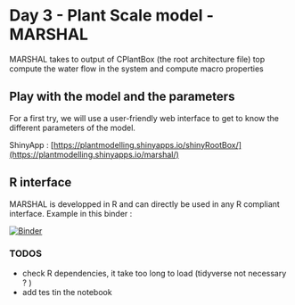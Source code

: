 # Day 3 - Plant Scale model - MARSHAL

MARSHAL takes to output of CPlantBox (the root architecture file) top compute the water flow in the system and compute macro properties

## Play with the model and the parameters

For a first try, we will use a user-friendly web interface to get to know the different parameters of the model.

ShinyApp : [https://plantmodelling.shinyapps.io/shinyRootBox/](https://plantmodelling.shinyapps.io/marshal/)

## R interface

MARSHAL is developped in R and can directly be used in any R compliant interface. Example in this binder : 

[![Binder](https://mybinder.org/badge_logo.svg)](https://mybinder.org/v2/gh/water-fluxes/day-3-plant-scale-marshal/HEAD)


### TODOS

- check R dependencies, it take too long to load (tidyverse not necessary ? )
- add tes tin the notebook
